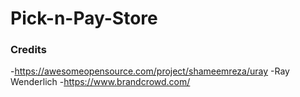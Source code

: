 #  Pick-n-Pay-Store



### Credits
-https://awesomeopensource.com/project/shameemreza/uray
-Ray Wenderlich
-https://www.brandcrowd.com/


